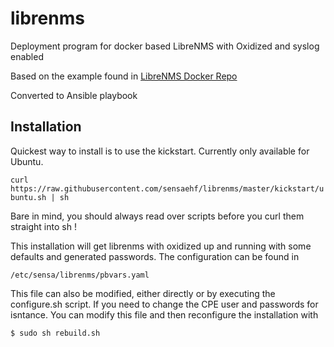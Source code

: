 # librenms
Deployment program for docker based LibreNMS with Oxidized and syslog enabled



Based on the example found in [LibreNMS Docker Repo](https://github.com/librenms/docker/tree/master/examples/compose "LibreNMS Docker examples")

Converted to Ansible playbook


## Installation

Quickest way to install is to use the kickstart. Currently only available for Ubuntu.

`curl https://raw.githubusercontent.com/sensaehf/librenms/master/kickstart/ubuntu.sh | sh`

Bare in mind, you should always read over scripts before you curl them straight into sh !

This installation will get librenms with oxidized up and running with some defaults and generated passwords.
The configuration can be found in

`/etc/sensa/librenms/pbvars.yaml` 

This file can also be modified, either directly or by executing the configure.sh script. If you need to change the CPE user and passwords for isntance. You can modify this file and then reconfigure the installation with

`$ sudo sh rebuild.sh`


